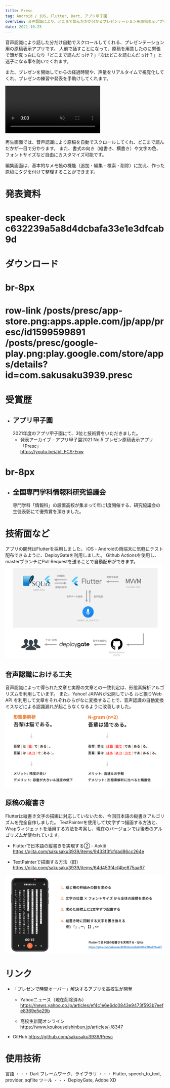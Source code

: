 ```yaml
---
title: Presc
tag: Android / iOS, Flutter, Dart, アプリ甲子園
overview: 音声認識により、どこまで読んだかが分かるプレゼンテーション用原稿表示アプリ
date: 2021.10.25
---
```


音声認識により話した分だけ自動でスクロールしてくれる、プレゼンテーション用の原稿表示アプリです。
人前で話すことになって、原稿を用意したのに緊張で頭が真っ白になり「どこまで読んだっけ？」「次はどこを読むんだっけ？」と迷子になる事を防いでくれます。

また、プレゼンを開始してからの経過時間や、声量をリアルタイムで視覚化してくれ、プレゼンの練習や発表を手助けしてくれます。

<video src="/posts/presc/app-video.mp4" controls autoplay muted></video>

再生画面では、音声認識により原稿を自動でスクロールしてくれ、どこまで読んだかが一目で分かります。 また、書式の向き（縦書き、横書き）や文字の色、フォントサイズなど自由にカスタマイズ可能です。

編集画面は、基本的なメモ帳の機能（追加・編集・検索・削除）に加え、作った原稿にタグを付けて整理することができます。


# 発表資料
# speaker-deck c632239a5a8d4dcbafa33e1e3dfcab9d


# ダウンロード
# br-8px
# row-link /posts/presc/app-store.png:apps.apple.com/jp/app/presc/id1599599891 /posts/presc/google-play.png:play.google.com/store/apps/details?id=com.sakusaku3939.presc


# 受賞歴
- ## アプリ甲子園
  2021年度のアプリ甲子園にて、3位と技術賞をいただきました。
  - 発表アーカイブ - アプリ甲子園2021 No.5 プレゼン原稿表示アプリ「Presc」  
    https://youtu.be/JblLFCS-Eqw

# br-8px

- ## 全国専門学科情報科研究協議会
  専門学科「情報科」の設置高校が集まって年に1度開催する、研究協議会の生徒表彰にて優秀賞を頂きました。


# 技術面など
アプリの開発はFlutterを採用しました。
iOS・Androidの両端末に気軽にテスト配布できるように、DeployGateを利用しました。 Github Actionsを使用し、masterブランチにPull Requestを送ることで自動配布ができます。
![](/public/posts/presc/architecture-slide.png)

## 音声認識における工夫
音声認識によって得られた文章と実際の文章との一致判定は、形態素解析アルゴリズムを利用しています。
また、Yahoo! JAPANが公開している ルビ振りWeb API を利用して文章をそれぞれひらがなに変換することで、音声認識の自動変換ミスなどによる認識漏れが起こらなくなるように改善しました。
![](/public/posts/presc/separate-slide.png)

## 原稿の縦書き
Flutterは縦書き文字の描画に対応していないため、今回日本語の縦書きアルゴリズムを完全自作しました。
TextPainterを使用して1文字ずつ描画する方法と、Wrapウィジェットを活用する方法を考案し、現在のバージョンでは後者のアルゴリズムが使われています。

- Flutterで日本語の縦書きを実現する② - Aokiti
  https://qiita.com/sakusaku3939/items/9433f3fcfdad86cc264e

- TextPainterで描画する方法（旧）
  https://qiita.com/sakusaku3939/items/64d453f4cf4be875aa67

![](/public/posts/presc/vertical-slide.png)


# リンク
- 「プレゼンで時間オーバー」解決するアプリを高校生が開発
  - Yahooニュース（現在削除済み）
    https://news.yahoo.co.jp/articles/ef4c1e6e6dc0843e9473f593b7eefe8369e5e29b

  - 高校生新聞オンライン
    https://www.koukouseishinbun.jp/articles/-/8347

- GitHub
  https://github.com/sakusaku3939/Presc


# 使用技術
言語 ・・・ Dart
フレームワーク、ライブラリ ・・・ Flutter, speech_to_text, provider, sqflite
ツール ・・・ DeployGate, Adobe XD